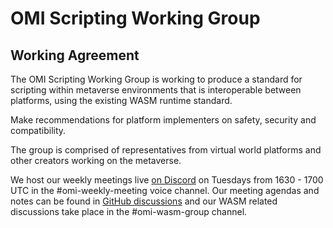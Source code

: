 # OMI Scripting Working Group

## Working Agreement

The OMI Scripting Working Group is working to produce a standard for scripting within metaverse environments that is interoperable between platforms, using the existing WASM runtime standard.

Make recommendations for platform implementers on safety, security and compatibility.

The group is comprised of representatives from virtual world platforms and other creators working on the metaverse.

We host our weekly meetings live [on Discord](https://discord.gg/NJtT9grz5E) on Tuesdays from 1630 - 1700 UTC in the #omi-weekly-meeting voice channel. Our meeting agendas and notes can be found in [GitHub discussions](https://github.com/omigroup/omi-wasm-group/discussions) and our WASM related discussions take place in the #omi-wasm-group channel.
